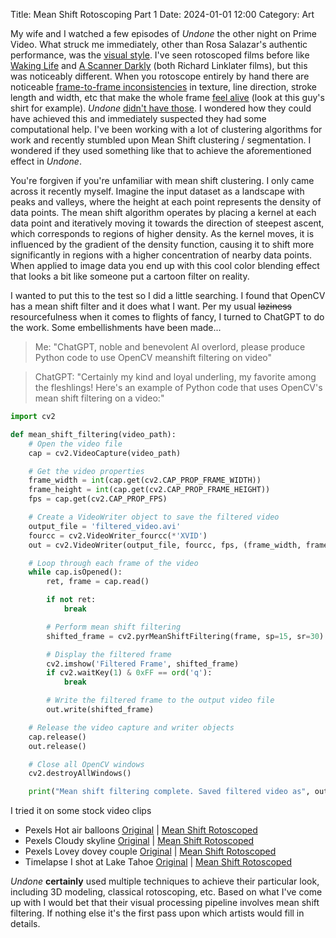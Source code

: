 Title: Mean Shift Rotoscoping Part 1
Date: 2024-01-01 12:00
Category: Art

My wife and I watched a few episodes of *Undone* the other night on Prime Video. What struck me immediately, other than Rosa Salazar's authentic performance, was the [visual style](https://external-content.duckduckgo.com/iu/?u=https%3A%2F%2Ftvseriesfinale.com%2Fwp-content%2Fuploads%2F2019%2F11%2Fundone.jpg&f=1&nofb=1&ipt=c9411f208ec31e40c62835bffc52498768b1fef52a265f580896b565bc3ff151&ipo=images). I've seen rotoscoped films before like [Waking Life](https://en.wikipedia.org/wiki/Waking_Life) and [A Scanner Darkly](https://en.wikipedia.org/wiki/A_Scanner_Darkly_(film)) (both Richard Linklater films), but this was noticeably different. When you rotoscope entirely by hand there are noticeable [frame-to-frame inconsistencies](https://youtu.be/xX10vQEa56E) in texture, line direction, stroke length and width, etc that make the whole frame [feel alive](https://youtu.be/hkjDUERgCQw?t=26) (look at this guy's shirt for example). *Undone* [didn't have those](https://youtu.be/6uWCNHQgfnc?t=10). I wondered how they could have achieved this and immediately suspected they had some computational help. I've been working with a lot of clustering algorithms for work and recently stumbled upon Mean Shift clustering / segmentation. I wondered if they used something like that to achieve the aforementioned effect in *Undone*. 

You're forgiven if you're unfamiliar with mean shift clustering. I only came across it recently myself. Imagine the input dataset as a landscape with peaks and valleys, where the height at each point represents the density of data points. The mean shift algorithm operates by placing a kernel at each data point and iteratively moving it towards the direction of steepest ascent, which corresponds to regions of higher density. As the kernel moves, it is influenced by the gradient of the density function, causing it to shift more significantly in regions with a higher concentration of nearby data points. When applied to image data you end up with this cool color blending effect that looks a bit like someone put a cartoon filter on reality.

I wanted to put this to the test so I did a little searching. I found that OpenCV has a mean shift filter and it does what I want. Per my usual ~~laziness~~ resourcefulness when it comes to flights of fancy, I turned to ChatGPT to do the work. Some embellishments have been made...

> Me: "ChatGPT, noble and benevolent AI overlord, please produce Python code to use OpenCV meanshift filtering on video"

> ChatGPT: "Certainly my kind and loyal underling, my favorite among the fleshlings! Here's an example of Python code that uses OpenCV's mean shift filtering on a video:"

``` Python
import cv2

def mean_shift_filtering(video_path):
    # Open the video file
    cap = cv2.VideoCapture(video_path)

    # Get the video properties
    frame_width = int(cap.get(cv2.CAP_PROP_FRAME_WIDTH))
    frame_height = int(cap.get(cv2.CAP_PROP_FRAME_HEIGHT))
    fps = cap.get(cv2.CAP_PROP_FPS)

    # Create a VideoWriter object to save the filtered video
    output_file = 'filtered_video.avi'
    fourcc = cv2.VideoWriter_fourcc(*'XVID')
    out = cv2.VideoWriter(output_file, fourcc, fps, (frame_width, frame_height))

    # Loop through each frame of the video
    while cap.isOpened():
        ret, frame = cap.read()

        if not ret:
            break

        # Perform mean shift filtering
        shifted_frame = cv2.pyrMeanShiftFiltering(frame, sp=15, sr=30)

        # Display the filtered frame
        cv2.imshow('Filtered Frame', shifted_frame)
        if cv2.waitKey(1) & 0xFF == ord('q'):
            break

        # Write the filtered frame to the output video file
        out.write(shifted_frame)

    # Release the video capture and writer objects
    cap.release()
    out.release()

    # Close all OpenCV windows
    cv2.destroyAllWindows()

    print("Mean shift filtering complete. Saved filtered video as", output_file)
```

I tried it on some stock video clips
- Pexels Hot air balloons [Original](https://www.pexels.com/video/couple-walking-down-the-road-towards-the-hot-air-balloon-festival-3018542/) | [Mean Shift Rotoscoped](https://youtu.be/HVqM6kZnpxQ)
- Pexels Cloudy skyline [Original](https://www.pexels.com/video/buildings-with-a-foggy-background-in-timelapse-mode-2015875/) | [Mean Shift Rotoscoped](https://youtu.be/uV73n_-wVRA)
- Pexels Lovey dovey couple [Original](https://www.pexels.com/video/a-couple-in-a-public-display-of-affection-3191106/) | [Mean Shift Rotoscoped](https://youtu.be/aE6Hzj72z8g)
- Timelapse I shot at Lake Tahoe [Original](https://youtu.be/lSzWJM8Xlls) | [Mean Shift Rotoscoped](https://youtu.be/e0vifOglOcw)

*Undone* **certainly** used multiple techniques to achieve their particular look, including 3D modeling, classical rotoscoping, etc. Based on what I've come up with I would bet that their visual processing pipeline involves mean shift filtering. If nothing else it's the first pass upon which artists would fill in details. 
